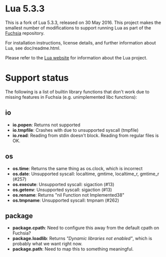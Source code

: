 # Lua 5.3.3

This is a fork of Lua 5.3.3, released on 30 May 2016. This project makes the
smallest number of modifications to support running Lua as part of the
[Fuchsia](https://fuchsia.googlesource.com/) repository.

For installation instructions, license details, and
further information about Lua, see doc/readme.html.

Please refer to the [Lua website](http://www.lua.org/about.html) for information
about the Lua project.

# Support status

The following is a list of builtin library functions that don't work due to
missing features in Fuchsia (e.g. unimplemented libc functions):

## io

  * **io.popen**: Returns not supported
  * **io.tmpfile**: Crashes with due to unsupported syscall (tmpfile)
  * **io.read**: Reading from stdin doesn't block. Reading from regular files is OK.

## os

  * **os.time**: Returns the same thing as os.clock, which is incorrect
  * **os.date**: Unsupported syscall: localtime, gmtime, localtime_r, gmtime_r (#257)
  * **os.execute**: Unsupported syscall: sigaction (#13)
  * **os.getenv**: Unsupported syscall: sigaction (#13)
  * **os.rename**: Returns "nil     Function not Implemented38"
  * **os.tmpname**: Unsupported syscall: tmpnam (#262)

## package

  * **package.cpath**: Need to configure this away from the default cpath on
    Fuchsia?
  * **package.loadlib**: Returns *"Dynamic libraries not enabled"*, which is
    probably what we want right now.
  * **package.path**: Need to map this to something meaningful.
